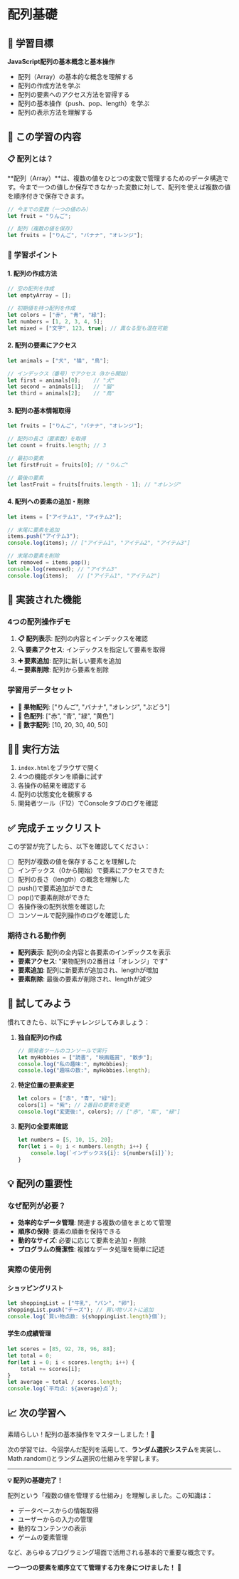 # 配列基礎

## 🎯 学習目標

**JavaScript配列の基本概念と基本操作**

- 配列（Array）の基本的な概念を理解する
- 配列の作成方法を学ぶ
- 配列の要素へのアクセス方法を習得する
- 配列の基本操作（push、pop、length）を学ぶ
- 配列の表示方法を理解する

## 📖 この学習の内容

### 📋 配列とは？

**配列（Array）**は、複数の値をひとつの変数で管理するためのデータ構造です。今まで一つの値しか保存できなかった変数に対して、配列を使えば複数の値を順序付きで保存できます。

```javascript
// 今までの変数（一つの値のみ）
let fruit = "りんご";

// 配列（複数の値を保存）
let fruits = ["りんご", "バナナ", "オレンジ"];
```

### 📝 学習ポイント

#### 1. 配列の作成方法
```javascript
// 空の配列を作成
let emptyArray = [];

// 初期値を持つ配列を作成
let colors = ["赤", "青", "緑"];
let numbers = [1, 2, 3, 4, 5];
let mixed = ["文字", 123, true]; // 異なる型も混在可能
```

#### 2. 配列の要素にアクセス
```javascript
let animals = ["犬", "猫", "鳥"];

// インデックス（番号）でアクセス（0から開始）
let first = animals[0];    // "犬"
let second = animals[1];   // "猫"
let third = animals[2];    // "鳥"
```

#### 3. 配列の基本情報取得
```javascript
let fruits = ["りんご", "バナナ", "オレンジ"];

// 配列の長さ（要素数）を取得
let count = fruits.length; // 3

// 最初の要素
let firstFruit = fruits[0]; // "りんご"

// 最後の要素
let lastFruit = fruits[fruits.length - 1]; // "オレンジ"
```

#### 4. 配列への要素の追加・削除
```javascript
let items = ["アイテム1", "アイテム2"];

// 末尾に要素を追加
items.push("アイテム3");
console.log(items); // ["アイテム1", "アイテム2", "アイテム3"]

// 末尾の要素を削除
let removed = items.pop();
console.log(removed); // "アイテム3"
console.log(items);   // ["アイテム1", "アイテム2"]
```

## 🎪 実装された機能

### 4つの配列操作デモ

1. **📋 配列表示**: 配列の内容とインデックスを確認
2. **🔍 要素アクセス**: インデックスを指定して要素を取得
3. **➕ 要素追加**: 配列に新しい要素を追加
4. **➖ 要素削除**: 配列から要素を削除

### 学習用データセット

- **🍎 果物配列**: ["りんご", "バナナ", "オレンジ", "ぶどう"]
- **🎨 色配列**: ["赤", "青", "緑", "黄色"]
- **🔢 数字配列**: [10, 20, 30, 40, 50]

## 🏃‍♀️ 実行方法

1. `index.html`をブラウザで開く
2. 4つの機能ボタンを順番に試す
3. 各操作の結果を確認する
4. 配列の状態変化を観察する
5. 開発者ツール（F12）でConsoleタブのログを確認

## ✅ 完成チェックリスト

この学習が完了したら、以下を確認してください：

- [ ] 配列が複数の値を保存することを理解した
- [ ] インデックス（0から開始）で要素にアクセスできた
- [ ] 配列の長さ（length）の概念を理解した
- [ ] push()で要素追加ができた
- [ ] pop()で要素削除ができた
- [ ] 各操作後の配列状態を確認した
- [ ] コンソールで配列操作のログを確認した

### 期待される動作例
- **配列表示**: 配列の全内容と各要素のインデックスを表示
- **要素アクセス**: "果物配列の2番目は「オレンジ」です"
- **要素追加**: 配列に新要素が追加され、lengthが増加
- **要素削除**: 最後の要素が削除され、lengthが減少

## 🎨 試してみよう

慣れてきたら、以下にチャレンジしてみましょう：

1. **独自配列の作成**
   ```javascript
   // 開発者ツールのコンソールで実行
   let myHobbies = ["読書", "映画鑑賞", "散歩"];
   console.log("私の趣味:", myHobbies);
   console.log("趣味の数:", myHobbies.length);
   ```

2. **特定位置の要素変更**
   ```javascript
   let colors = ["赤", "青", "緑"];
   colors[1] = "紫"; // 2番目の要素を変更
   console.log("変更後:", colors); // ["赤", "紫", "緑"]
   ```

3. **配列の全要素確認**
   ```javascript
   let numbers = [5, 10, 15, 20];
   for(let i = 0; i < numbers.length; i++) {
       console.log(`インデックス${i}: ${numbers[i]}`);
   }
   ```

## 💡 配列の重要性

### なぜ配列が必要？

- **効率的なデータ管理**: 関連する複数の値をまとめて管理
- **順序の保持**: 要素の順番を保持できる
- **動的なサイズ**: 必要に応じて要素を追加・削除
- **プログラムの簡潔性**: 複雑なデータ処理を簡単に記述

### 実際の使用例

#### ショッピングリスト
```javascript
let shoppingList = ["牛乳", "パン", "卵"];
shoppingList.push("チーズ"); // 買い物リストに追加
console.log(`買い物点数: ${shoppingList.length}個`);
```

#### 学生の成績管理
```javascript
let scores = [85, 92, 78, 96, 88];
let total = 0;
for(let i = 0; i < scores.length; i++) {
    total += scores[i];
}
let average = total / scores.length;
console.log(`平均点: ${average}点`);
```

## 📈 次の学習へ

素晴らしい！配列の基本操作をマスターしました！🎉

次の学習では、今回学んだ配列を活用して、**ランダム選択システム**を実装し、Math.random()とランダム選択の仕組みを学習します。

---

**💡 配列の基礎完了！**

配列という「複数の値を管理する仕組み」を理解しました。この知識は：
- データベースからの情報取得
- ユーザーからの入力の管理
- 動的なコンテンツの表示
- ゲームの要素管理

など、あらゆるプログラミング場面で活用される基本的で重要な概念です。

**一つ一つの要素を順序立てて管理する力を身につけました！** 🚀